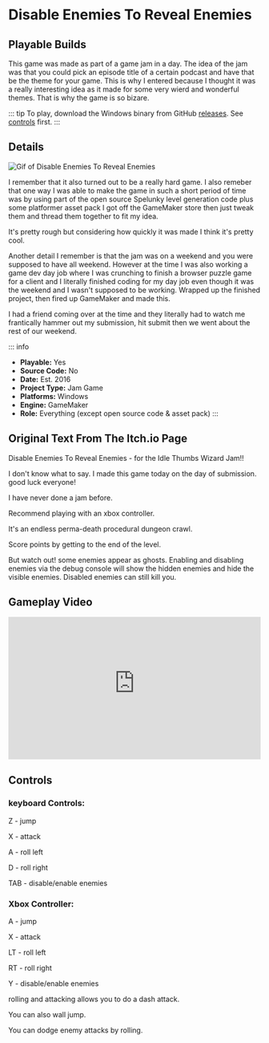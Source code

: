 # Disable Enemies To Reveal Enemies

## Playable Builds

This game was made as part of a game jam in a day. The idea of the jam was that you could pick an episode title of a certain podcast and have that be the theme for your game. This is why I entered because I thought it was a really interesting idea as it made for some very wierd and wonderful themes. That is why the game is so bizare. 

::: tip
To play, download the Windows binary from GitHub [releases](https://github.com/OwlfaceGames/owlface_archive/releases). See [controls](#controls) first.
:::

## Details

![Gif of Disable Enemies To Reveal Enemies](images/disable.gif)

I remember that it also turned out to be a really hard game. I also remeber that one way I was able to make the game in such a short period of time was by using part of the open source Spelunky level generation code plus some platformer asset pack I got off the GameMaker store then just tweak them and thread them together to fit my idea.

It's pretty rough but considering how quickly it was made I think it's pretty cool.

Another detail I remember is that the jam was on a weekend and you were supposed to have all weekend. However at the time I was also working a game dev day job where I was crunching to finish a browser puzzle game for a client and I literally finished coding for my day job even though it was the weekend and I wasn't supposed to be working. Wrapped up the finished project, then fired up GameMaker and made this.

I had a friend coming over at the time and they literally had to watch me frantically hammer out my submission, hit submit then we went about the rest of our weekend.

::: info
- **Playable:** Yes 
- **Source Code:** No
- **Date:** Est. 2016
- **Project Type:** Jam Game
- **Platforms:** Windows
- **Engine:**  GameMaker
- **Role:** Everything (except open source code & asset pack)
:::

## Original Text From The Itch.io Page 

Disable Enemies To Reveal Enemies - for the Idle Thumbs Wizard Jam!!

I don't know what to say. I made this game today on the day of submission. good luck everyone!

I have never done a jam before.

Recommend playing with an xbox controller.

It's an endless perma-death procedural dungeon crawl.

Score points by getting to the end of the level.

But watch out! some enemies appear as ghosts. Enabling and disabling enemies via the debug console will show the hidden enemies and hide the visible enemies. Disabled enemies can still kill you.

## Gameplay Video

<div style="position: relative; padding-bottom: 56.25%; height: 0; overflow: hidden; margin: 1rem 0;">
  <iframe 
    style="position: absolute; top: 0; left: 0; width: 100%; height: 100%; border: none;"
    src="https://www.youtube-nocookie.com/embed/RB8OrpXzUDU "
    allowfullscreen>
  </iframe>
</div>


## Controls

### keyboard Controls:

Z - jump

X - attack

A - roll left

D - roll right

TAB - disable/enable enemies


### Xbox Controller:

A - jump

X - attack

LT - roll left

RT - roll right

Y - disable/enable enemies


rolling and attacking allows you to do a dash attack.

You can also wall jump.

You can dodge enemy attacks by rolling.
